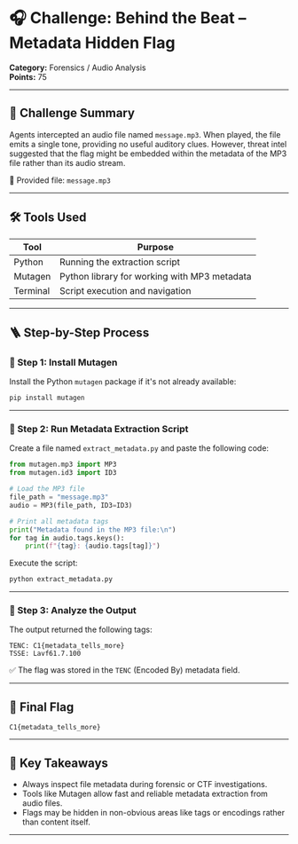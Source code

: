 # 🎧 Challenge: Behind the Beat – Metadata Hidden Flag

**Category:** Forensics / Audio Analysis\
**Points:** 75


---

## 🧠 Challenge Summary

Agents intercepted an audio file named `message.mp3`. When played, the file emits a single tone, providing no useful auditory clues. However, threat intel suggested that the flag might be embedded within the metadata of the MP3 file rather than its audio stream.

📎 Provided file: `message.mp3`

---

## 🛠 Tools Used

| Tool     | Purpose                                      |
| -------- | -------------------------------------------- |
| Python   | Running the extraction script                |
| Mutagen  | Python library for working with MP3 metadata |
| Terminal | Script execution and navigation              |

---

## 🪜 Step-by-Step Process

### 🔹 Step 1: Install Mutagen

Install the Python `mutagen` package if it's not already available:

```bash
pip install mutagen
```

---

### 🔹 Step 2: Run Metadata Extraction Script

Create a file named `extract_metadata.py` and paste the following code:

```python
from mutagen.mp3 import MP3
from mutagen.id3 import ID3

# Load the MP3 file
file_path = "message.mp3"
audio = MP3(file_path, ID3=ID3)

# Print all metadata tags
print("Metadata found in the MP3 file:\n")
for tag in audio.tags.keys():
    print(f"{tag}: {audio.tags[tag]}")
```

Execute the script:

```bash
python extract_metadata.py
```

---

### 🔹 Step 3: Analyze the Output

The output returned the following tags:

```
TENC: C1{metadata_tells_more}
TSSE: Lavf61.7.100
```

✅ The flag was stored in the `TENC` (Encoded By) metadata field.

---

## 🏁 Final Flag

```
C1{metadata_tells_more}
```

---

## 📌 Key Takeaways

- Always inspect file metadata during forensic or CTF investigations.
- Tools like Mutagen allow fast and reliable metadata extraction from audio files.
- Flags may be hidden in non-obvious areas like tags or encodings rather than content itself.

---

